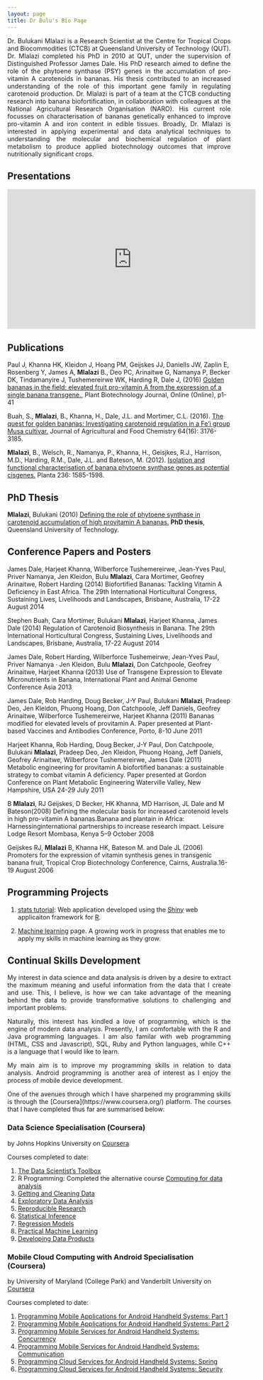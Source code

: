 ```yaml
---
layout: page
title: Dr Bulu's Bio Page
---
```


<p style="text-align: justify">Dr. Bulukani Mlalazi is a Research Scientist at the Centre for Tropical Crops and Biocommodities (CTCB) at Queensland University of Technology (QUT). Dr. Mlalazi completed his PhD in 2010 at QUT, under the supervision of Distinguished Professor James Dale. His PhD research aimed to define the role of the phytoene synthase (PSY) genes in the accumulation of pro-vitamin A carotenoids in bananas. His thesis contributed to an increased understanding of the role of this important gene family in regulating carotenoid production. Dr. Mlalazi is part of a team at the CTCB conducting research into banana biofortification, in collaboration with colleagues at the National Agricultural Research Organisation (NARO). His current role focusses on characterisation of bananas genetically enhanced to improve pro-vitamin A and iron content in edible tissues. Broadly, Dr. Mlalazi is interested in applying experimental and data analytical techniques to understanding the molecular and biochemical regulation of plant metabolism to produce applied biotechnology outcomes that improve nutritionally significant crops.</p>

## Presentations

<iframe width="560" height="315" src="https://www.youtube.com/embed/0GfG6-948rE" frameborder="0" allowfullscreen></iframe>

## Publications

Paul J, Khanna HK, Kleidon J, Hoang PM, Geijskes JJ, Daniells JW, Zaplin E, Rosenberg Y, James A, <b>Mlalazi</b> B., Deo PC, Arinaitwe G, Namanya P, Becker DK, Tindamanyire J, Tushemereirwe WK, Harding R, Dale J, (2016) [Golden bananas in the field: elevated fruit pro-vitamin A from the expression of a single banana transgene.](http://onlinelibrary.wiley.com/doi/10.1111/pbi.12650/abstract), Plant Biotechnology Journal, Online (Online), p1-41

Buah, S., <b>Mlalazi</b>, B., Khanna, H., Dale, J.L. and Mortimer, C.L. (2016). [The quest for golden bananas: Investigating carotenoid regulation in a Fe’i group Musa cultivar.](http://pubs.acs.org/doi/abs/10.1021/acs.jafc.5b05740) Journal of Agricultural and Food Chemistry 64(16): 3176-3185.

<b>Mlalazi</b>, B., Welsch, R., Namanya, P., Khanna, H., Geisjkes, R.J., Harrison, M.D., Harding, R.M., Dale, J.L. and Bateson, M. (2012). [Isolation and functional characterisation of banana phytoene synthase genes as potential cisgenes.](http://link.springer.com/article/10.1007%2Fs00425-012-1717-8) Planta 236: 1585-1598.

## PhD Thesis

<b>Mlalazi</b>, Bulukani (2010) [Defining the role of phytoene synthase in carotenoid accumulation of high provitamin A bananas.](http://eprints.qut.edu.au/48847/) <b>PhD thesis</b>, Queensland University of Technology. 

## Conference Papers and Posters

James Dale, Harjeet Khanna, Wilberforce Tushemereirwe, Jean-Yves Paul, Priver Namanya, Jen Kleidon, Bulu <b>Mlalazi</b>, Cara Mortimer, Geofrey Arinaitwe, Robert Harding (2014) Biofortified Bananas: Tackling Vitamin A Deficiency in East Africa. The 29th International Horticultural Congress, Sustaining Lives, Livelihoods and Landscapes, Brisbane, Australia, 17-22 August 2014

Stephen Buah, Cara Mortimer, Bulukani <b>Mlalazi</b>, Harjeet Khanna, James Dale (2014) Regulation of Carotenoid Biosynthesis in Banana. The 29th International Horticultural Congress, Sustaining Lives, Livelihoods and Landscapes, Brisbane, Australia, 17-22 August 2014

James Dale, Robert Harding, Wilberforce Tushemeirwe, Jean-Yves Paul, Priver Namanya · Jen Kleidon, Bulu <b>Mlalazi</b>, Don Catchpoole, Geofrey Arinaitwe, Harjeet Khanna (2013) Use of Transgene Expression to Elevate Micronutrients in Banana, International Plant and Animal Genome Conference Asia 2013

James Dale, Rob Harding, Doug Becker, J-Y Paul, Bulukani <b>Mlalazi</b>, Pradeep Deo, Jen Kleidon, Phuong Hoang, Don Catchpoole, Jeff Daniels, Geofrey Arinaitwe, Wilberforce Tushemereirwe, Harjeet Khanna (2011) Bananas modified for elevated levels of provitamin A. Paper presented at Plant-based Vaccines and Antibodies Conference, Porto, 8-10 June 2011

Harjeet Khanna, Rob Harding, Doug Becker, J-Y Paul, Don Catchpoole, Bulukani <b>Mlalazi</b>, Pradeep Deo, Jen Kleidon, Phuong Hoang, Jeff Daniels, Geofrey Arinaitwe, Wilberforce Tushemereirwe, James Dale (2011) Metabolic engineering for provitamin A biofortified bananas: a sustainable strategy to combat vitamin A deficiency. Paper presented at Gordon Conference on Plant Metabolic Engineering Waterville Valley, New Hampshire, USA 24-29 July 2011

B <b>Mlalazi</b>, RJ Geijskes, D Becker, HK Khanna, MD Harrison, JL Dale and M Bateson(2008) Defining the molecular basis for increased carotenoid levels in high pro-vitamin A bananas.Banana and plantain in Africa: Harnessinginternational partnerships to increase research impact. Leisure Lodge Resort Mombasa, Kenya 5–9 October 2008

Geijskes RJ, <b>Mlalazi</b> B, Khanna HK, Bateson M. and Dale JL (2006) Promoters for the expression of vitamin synthesis genes in transgenic banana fruit, Tropical Crop Biotechnology Conference, Cairns, Australia.16-19 August 2006

## Programming Projects

1. [stats tutorial](https://drbulu.shinyapps.io/stats_tutorial): Web application developed using the [Shiny](http://shiny.rstudio.com/) web applicaiton framework for [R](https://www.r-project.org/).

2. [Machine learning](http://drbulu.github.io/machine_learning/) page. A growing work in progress that enables me to apply my skills in machine learning as they grow.

## Continual Skills Development
<p style="text-align: justify">My interest in data science and data analysis is driven by a desire to extract the maximum meaning and useful information from the data that I create and use. This, I believe, is how we can take advantage of the meaning behind the data to provide transformative solutions to challenging and important problems.</p>

<p style="text-align: justify">Naturally, this interest has kindled a love of programming, which is the engine of modern data analysis. Presently, I am comfortable with the R and Java programming languages. I am also familar with web programming (HTML, CSS and Javascript), SQL, Ruby and Python languages, while C++ is a language that I would like to learn.</p>

<p style="text-align: justify">My main aim is to improve my programming skills in relation to data analysis. Android programming is another area of interest as I enjoy the process of mobile device development.</p>

<p style="text-align: justify">One of the avenues through which I have sharpened my programming skills is through the [Coursera](https://www.coursera.org/) platform. The courses that I have completed thus far are summarised below:</p>

### Data Science Specialisation (Coursera)

by Johns Hopkins University on [Coursera](https://www.coursera.org/specializations/jhudatascience)

Courses completed to date:  

1. [The Data Scientist’s Toolbox](https://www.coursera.org/account/accomplishments/records/8PXuqxLHkBUcYEtx) 
2. R Programming: Completed the alternative course [Computing for data analysis](https://www.coursera.org/account/accomplishments/records/2BbZma4ZYsWYL4xC)
3. [Getting and Cleaning Data](https://www.coursera.org/account/accomplishments/records/6aKyUWnTzcZcnuDH)
4. [Exploratory Data Analysis](https://www.coursera.org/account/accomplishments/records/XjAgsM5nCUCM5rSh)
5. [Reproducible Research](https://www.coursera.org/account/accomplishments/records/G2HHVTudzQfDqHap)
6. [Statistical Inference](https://www.coursera.org/account/accomplishments/records/rywwSqWFCaqVhwut)
7. [Regression Models](https://www.coursera.org/account/accomplishments/records/BDNfLdV6mtH9MVnA)
8. [Practical Machine Learning](https://www.coursera.org/account/accomplishments/records/Gvbec52s9zdvSxFA)
9. [Developing Data Products](https://www.coursera.org/account/accomplishments/records/kpL5PuHMDje2sa9T)

### Mobile Cloud Computing with Android Specialisation (Coursera)

by University of Maryland (College Park) and Vanderbilt University on [Coursera](https://www.coursera.org/specializations/mobilecloudcomputing2)

Courses completed to date:  

1. [Programming Mobile Applications for Android Handheld Systems: Part 1](https://www.coursera.org/account/accomplishments/records/Qn4WBxzn6yscptjJ)
2. [Programming Mobile Applications for Android Handheld Systems: Part 2](https://www.coursera.org/account/accomplishments/records/vUTDwhM8fNyQemxT)
3. [Programming Mobile Services for Android Handheld Systems: Concurrency](https://www.coursera.org/account/accomplishments/records/RkwT6jNGBmNkcmjA)
4. [Programming Mobile Services for Android Handheld Systems: Communication](https://www.coursera.org/account/accomplishments/records/bB4eBKX57WfDgfAc)
5. [Programming Cloud Services for Android Handheld Systems: Spring](https://www.coursera.org/account/accomplishments/records/E4v657fMVYPG5CS8)
6. [Programming Cloud Services for Android Handheld Systems: Security](https://www.coursera.org/account/accomplishments/records/8xFxzJGRYRY4qA8x)

